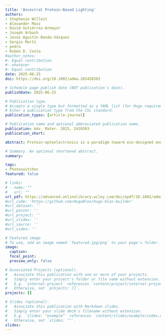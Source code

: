 ```yaml
---
title: 'Ancestral Protein-Based Lighting'
authors:
- Stephanie Willeit
- Alexander Mauz
- David Gutiérrez-Armayor
- Joseph Arbash
- Jesús Agustín Banda-Vázquez
- Sergio Martí
- pedro
- Rubén D. Costa
#author_notes:
#- Equal contribution
#- whatever
#- Equal contribution
date: 2025-06-25
doi: https://doi.org/10.1002/adma.202420303

# Schedule page publish date (NOT publication's date).
publishDate: 2025-06-25

# Publication type.
# Accepts a single type but formatted as a YAML list (for Hugo requirements).
# Enter a publication type from the CSL standard.
publication_types: [article-journal]

# Publication name and optional abbreviated publication name.
publication: Adv. Mater. 2025, 2420303
publication_short:

abstract: Protein-optoelectronics is a paradigm toward eco-designed and sustainable technologies. The challenge is, however, how to preserve the native activity of proteins upon device fabrication/operation in non-native environments (solvents, organic/inorganic interfaces, and working temperatures/irradiations). Herein, a new vision to identify and design ancestral-like fluorescent proteins (FPs) is proposed. Using ancestral sequence reconstruction (ASR) out of a large dataset (221) of the best modern FPs suitable for photon down-conversion in bio-hybrid light-emitting diodes (Bio-HLEDs) a historical-genetic reconstruction (family tree) was obtained, identifying a possible common ancestral FP. This computationally designed protein is produced in bacteria, featuring outstanding photoluminescence quantum yields in solution (e.g., 90%/80% for green-/red-emitting forms) and a strong tendency to agglomerate in polymer coatings. This resulted in red-emitting Bio-HLEDs that outperformed the reference with ≈2-fold enhanced stabilities. The resplendent green-/red-emission of ancestral-like FP itself and its respective devices led us to coin this new protein as QuetzalFP. Overall, it is set in ASR as an effective concept to reshape protein-optoelectronics allowing us to identify i) many interesting ancestral FPs for lighting and ii) QuetzalFP as stepping-stone platform for protein engineering.

# Summary. An optional shortened abstract.
summary:

tags:
- Photoswitches
featured: false

# links:
# - name: ""
#   url: ""
url_pdf: https://advanced.onlinelibrary.wiley.com/doi/epdf/10.1002/adma.202420303
#url_code: 'https://github.com/HugoBlox/hugo-blox-builder'
#url_dataset: ''
#url_poster: ''
#url_project: ''
#url_slides: ''
#url_source: ''
#url_video: ''

# Featured image
# To use, add an image named `featured.jpg/png` to your page's folder. 
image:
  caption:
  focal_point:
  preview_only: false

# Associated Projects (optional).
#   Associate this publication with one or more of your projects.
#   Simply enter your project's folder or file name without extension.
#   E.g. `internal-project` references `content/project/internal-project/index.md`.
#   Otherwise, set `projects: []`.
projects: []

# Slides (optional).
#   Associate this publication with Markdown slides.
#   Simply enter your slide deck's filename without extension.
#   E.g. `slides: "example"` references `content/slides/example/index.md`.
#   Otherwise, set `slides: ""`.
slides:
---
```


<!-- Main text. Remove this comment and add your extra content here.

{{% callout note %}}
Click the *Cite* button above to demo the feature to enable visitors to import publication metadata into their reference management software.
{{% /callout %}}

{{% callout note %}}
Create your slides in Markdown - click the *Slides* button to check out the example.
{{% /callout %}}

Add the publication's **full text** or **supplementary notes** here. You can use rich formatting such as including [code, math, and images](https://docs.hugoblox.com/content/writing-markdown-latex/).

-->
